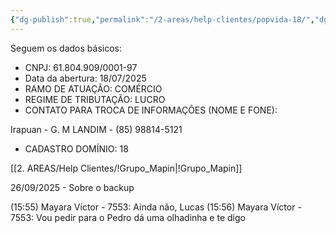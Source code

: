 ```yaml
---
{"dg-publish":true,"permalink":"/2-areas/help-clientes/popvida-18/","dgPassFrontmatter":true,"created":"2025-09-08T11:30:57.280-03:00","updated":"2025-09-26T15:56:56.609-03:00"}
---
```





Seguem os dados básicos:  
- CNPJ: 61.804.909/0001-97  
- Data da abertura: 18/07/2025
- RAMO DE ATUAÇÃO: COMÉRCIO  
- REGIME DE TRIBUTAÇÃO: LUCRO  
- CONTATO PARA TROCA DE INFORMAÇÕES (NOME E FONE):

Irapuan - G. M LANDIM - (85) 98814-5121  
- CADASTRO DOMÍNIO: 18

[[2. AREAS/Help Clientes/!Grupo_Mapin\|!Grupo_Mapin]]


26/09/2025 - Sobre o backup
 
(15:55) Mayara Víctor - 7553: Ainda não, Lucas
(15:56) Mayara Víctor - 7553: Vou pedir para o Pedro dá uma olhadinha e te digo